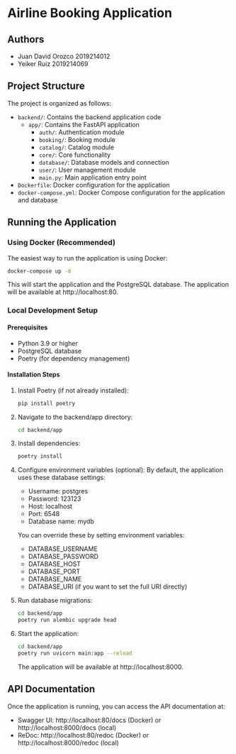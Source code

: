 # Airline Booking Application

## Authors
- Juan David Orozco 2019214012
- Yeiker Ruiz 2019214069

## Project Structure
The project is organized as follows:
- `backend/`: Contains the backend application code
  - `app/`: Contains the FastAPI application
    - `auth/`: Authentication module
    - `booking/`: Booking module
    - `catalog/`: Catalog module
    - `core/`: Core functionality
    - `database/`: Database models and connection
    - `user/`: User management module
    - `main.py`: Main application entry point
- `Dockerfile`: Docker configuration for the application
- `docker-compose.yml`: Docker Compose configuration for the application and database

## Running the Application

### Using Docker (Recommended)
The easiest way to run the application is using Docker:

```bash
docker-compose up -d
```

This will start the application and the PostgreSQL database. The application will be available at http://localhost:80.

### Local Development Setup

#### Prerequisites
- Python 3.9 or higher
- PostgreSQL database
- Poetry (for dependency management)

#### Installation Steps

1. Install Poetry (if not already installed):
   ```bash
   pip install poetry
   ```

2. Navigate to the backend/app directory:
   ```bash
   cd backend/app
   ```

3. Install dependencies:
   ```bash
   poetry install
   ```

4. Configure environment variables (optional):
   By default, the application uses these database settings:
   - Username: postgres
   - Password: 123123
   - Host: localhost
   - Port: 6548
   - Database name: mydb

   You can override these by setting environment variables:
   - DATABASE_USERNAME
   - DATABASE_PASSWORD
   - DATABASE_HOST
   - DATABASE_PORT
   - DATABASE_NAME
   - DATABASE_URI (if you want to set the full URI directly)

5. Run database migrations:
   ```bash
   cd backend/app
   poetry run alembic upgrade head
   ```

6. Start the application:
   ```bash
   cd backend/app
   poetry run uvicorn main:app --reload
   ```

   The application will be available at http://localhost:8000.

## API Documentation
Once the application is running, you can access the API documentation at:
- Swagger UI: http://localhost:80/docs (Docker) or http://localhost:8000/docs (local)
- ReDoc: http://localhost:80/redoc (Docker) or http://localhost:8000/redoc (local)
